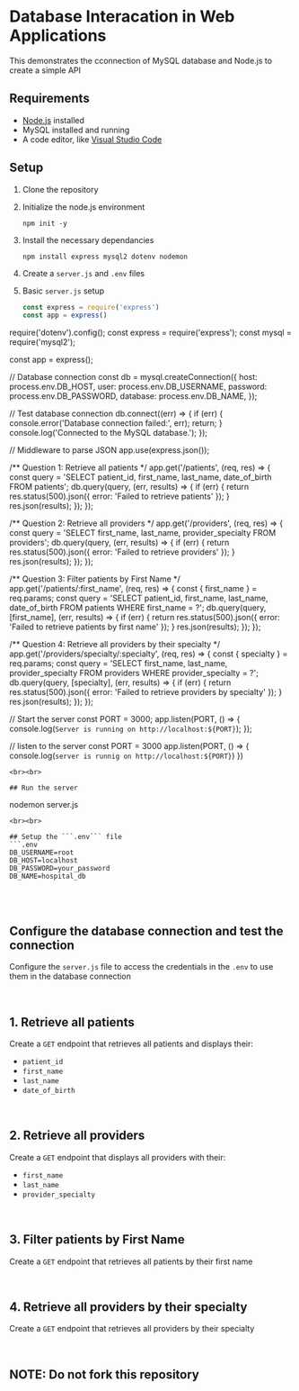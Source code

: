 # Database Interacation in Web Applications

This demonstrates the cconnection of MySQL database and Node.js to create a simple API

## Requirements
- [Node.js](https://nodejs.org/) installed
-  MySQL installed and running
-  A code editor, like [Visual Studio Code](https://code.visualstudio.com/download)

## Setup
1. Clone the repository
2. Initialize the node.js environment
   ```
   npm init -y
   ```
3. Install the necessary dependancies
   ```
   npm install express mysql2 dotenv nodemon
   ```
4. Create a ``` server.js ``` and ```.env``` files
5. Basic ```server.js``` setup
   <br>
   
   ```js
   const express = require('express')
   const app = express()

require('dotenv').config();
const express = require('express');
const mysql = require('mysql2');

const app = express();

// Database connection
const db = mysql.createConnection({
  host: process.env.DB_HOST,
  user: process.env.DB_USERNAME,
  password: process.env.DB_PASSWORD,
  database: process.env.DB_NAME,
});

// Test database connection
db.connect((err) => {
  if (err) {
    console.error('Database connection failed:', err);
    return;
  }
  console.log('Connected to the MySQL database.');
});

// Middleware to parse JSON
app.use(express.json());

/** Question 1: Retrieve all patients */
app.get('/patients', (req, res) => {
  const query = 'SELECT patient_id, first_name, last_name, date_of_birth FROM patients';
  db.query(query, (err, results) => {
    if (err) {
      return res.status(500).json({ error: 'Failed to retrieve patients' });
    }
    res.json(results);
  });
});

/** Question 2: Retrieve all providers */
app.get('/providers', (req, res) => {
  const query = 'SELECT first_name, last_name, provider_specialty FROM providers';
  db.query(query, (err, results) => {
    if (err) {
      return res.status(500).json({ error: 'Failed to retrieve providers' });
    }
    res.json(results);
  });
});

/** Question 3: Filter patients by First Name */
app.get('/patients/:first_name', (req, res) => {
  const { first_name } = req.params;
  const query = 'SELECT patient_id, first_name, last_name, date_of_birth FROM patients WHERE first_name = ?';
  db.query(query, [first_name], (err, results) => {
    if (err) {
      return res.status(500).json({ error: 'Failed to retrieve patients by first name' });
    }
    res.json(results);
  });
});

/** Question 4: Retrieve all providers by their specialty */
app.get('/providers/specialty/:specialty', (req, res) => {
  const { specialty } = req.params;
  const query = 'SELECT first_name, last_name, provider_specialty FROM providers WHERE provider_specialty = ?';
  db.query(query, [specialty], (err, results) => {
    if (err) {
      return res.status(500).json({ error: 'Failed to retrieve providers by specialty' });
    }
    res.json(results);
  });
});

// Start the server
const PORT = 3000;
app.listen(PORT, () => {
  console.log(`Server is running on http://localhost:${PORT}`);
});

   
   

   // listen to the server
   const PORT = 3000
   app.listen(PORT, () => {
     console.log(`server is runnig on http://localhost:${PORT}`)
   })
   ```
<br><br>

## Run the server
   ```
   nodemon server.js
   ```
<br><br>

## Setup the ```.env``` file
```.env
DB_USERNAME=root
DB_HOST=localhost
DB_PASSWORD=your_password
DB_NAME=hospital_db
```

<br><br>

## Configure the database connection and test the connection
Configure the ```server.js``` file to access the credentials in the ```.env``` to use them in the database connection

<br>

## 1. Retrieve all patients
Create a ```GET``` endpoint that retrieves all patients and displays their:
- ```patient_id```
- ```first_name```
- ```last_name```
- ```date_of_birth```

<br>

## 2. Retrieve all providers
Create a ```GET``` endpoint that displays all providers with their:
- ```first_name```
- ```last_name```
- ```provider_specialty```

<br>

## 3. Filter patients by First Name
Create a ```GET``` endpoint that retrieves all patients by their first name

<br>

## 4. Retrieve all providers by their specialty
Create a ```GET``` endpoint that retrieves all providers by their specialty

<br>


## NOTE: Do not fork this repository
